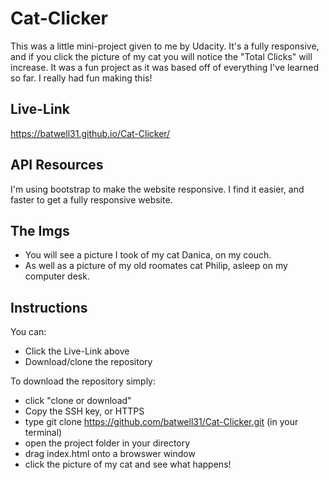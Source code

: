 # Cat-Clicker

This was a little mini-project given to me by Udacity.  It's a fully responsive, and if you click the picture of my cat you will notice the "Total Clicks" will increase.  It was a fun project as it was based off of everything I've learned so far.  I really had fun making this!

## Live-Link ##

https://batwell31.github.io/Cat-Clicker/

## API Resources ##

I'm using bootstrap to make the website responsive.  I find it easier, and faster to get a fully responsive website.

## The Imgs ##

* You will see a picture I took of my cat Danica, on my couch.
* As well as a picture of my old roomates cat Philip, asleep on my computer desk.

## Instructions ##

You can:
* Click the Live-Link above
* Download/clone the repository

To download the repository simply:
* click "clone or download"
* Copy the SSH key, or HTTPS
* type git clone https://github.com/batwell31/Cat-Clicker.git (in your terminal)
* open the project folder in your directory
* drag index.html onto a browswer window
* click the picture of my cat and see what happens!

